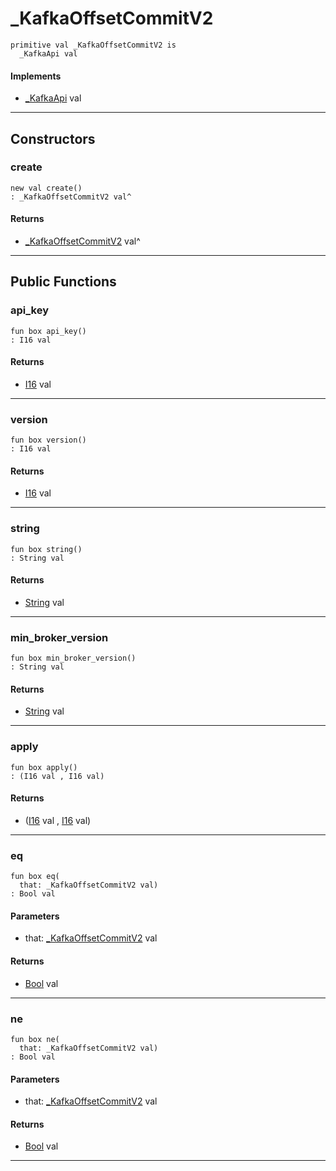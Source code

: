# _KafkaOffsetCommitV2

```pony
primitive val _KafkaOffsetCommitV2 is
  _KafkaApi val
```

#### Implements

* [_KafkaApi](pony-kafka-_KafkaApi) val

---

## Constructors

### create

```pony
new val create()
: _KafkaOffsetCommitV2 val^
```

#### Returns

* [_KafkaOffsetCommitV2](pony-kafka-_KafkaOffsetCommitV2) val^

---

## Public Functions

### api_key

```pony
fun box api_key()
: I16 val
```

#### Returns

* [I16](builtin-I16) val

---

### version

```pony
fun box version()
: I16 val
```

#### Returns

* [I16](builtin-I16) val

---

### string

```pony
fun box string()
: String val
```

#### Returns

* [String](builtin-String) val

---

### min_broker_version

```pony
fun box min_broker_version()
: String val
```

#### Returns

* [String](builtin-String) val

---

### apply

```pony
fun box apply()
: (I16 val , I16 val)
```

#### Returns

* ([I16](builtin-I16) val , [I16](builtin-I16) val)

---

### eq

```pony
fun box eq(
  that: _KafkaOffsetCommitV2 val)
: Bool val
```
#### Parameters

*   that: [_KafkaOffsetCommitV2](pony-kafka-_KafkaOffsetCommitV2) val

#### Returns

* [Bool](builtin-Bool) val

---

### ne

```pony
fun box ne(
  that: _KafkaOffsetCommitV2 val)
: Bool val
```
#### Parameters

*   that: [_KafkaOffsetCommitV2](pony-kafka-_KafkaOffsetCommitV2) val

#### Returns

* [Bool](builtin-Bool) val

---

